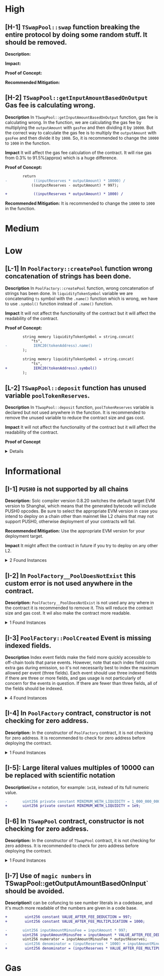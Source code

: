 <!-- @format -->

# High

## [H-1] `TSwapPool::swap` function breaking the entire protocol by doing some random stuff. It should be removed.

**Description:**

**Impact:**

**Proof of Concept:**

**Recommended Mitigation:**

## [H-2] `TSwapPool::getInputAmountBasedOnOutput` Gas fee is calculating wrong.
**Description** In `TSwapPool::getInputAmountBasedOnOutput` function, gas fee is calculating wrong. In the function, we are calculating the gas fee by multiplying the `outputAmount` with `gasFee` and then dividing it by `10000`. But the correct way to calculate the gas fee is to multiply the `outputAmount` with `gasFee` and then divide it by `1000`. So, it is recommended to change the `10000` to `1000` in the function.

**Impact** It will affect the gas fee calculation of the contract. It will rise gas from 0.3% to 91.5%(approx) which is a huge difference.

**Proof of Concept:**
```diff
        return
-            ((inputReserves * outputAmount) * 10000) /
            ((outputReserves - outputAmount) * 997);

+            ((inputReserves * outputAmount) * 1000) /

```
**Recommended Mitigation:** It is recommended to change the `10000` to `1000` in the function.

# Medium

# Low

## [L-1] In `PoolFactory::createPool` function wrong concatenation of strings has been done.

**Description** In `PoolFactory::createPool` function, wrong concatenation of strings has been done. In `liquidityTokenSymbol` variable we are concatenating `ts` symbol with the `.name()` function which is wrong, we have to use `.symbol()` function instead of `.name()` function.

**Impact** It will not affect the functionality of the contract but it will affect the readability of the contract.

**Proof of Concept:**
<detials>

```diff
        string memory liquidityTokenSymbol = string.concat(
            "ts",
-            IERC20(tokenAddress).name()
        );

        string memory liquidityTokenSymbol = string.concat(
            "ts",
+            IERC20(tokenAddress).symbol()
        );
```

</details>

## [L-2] `TSwapPool::deposit` function has unused variable `poolTokenReserves`.

**Description** In `TSwapPool::deposit` function, `poolTokenReserves` variable is declared but not used anywhere in the function. It is recommended to remove the unused variable to reduce the contract size and gas cost.

**Impact** It will not affect the functionality of the contract but it will affect the readability of the contract.

**Proof of Concept**

<details>

```diff
-            uint256 poolTokenReserves = i_poolToken.balanceOf(address(this));
```
</details>

# Informational

## [I-1] `PUSH0` is not supported by all chains

**Description:** Solc compiler version 0.8.20 switches the default target EVM version to Shanghai, which means that the generated bytecode will include PUSH0 opcodes. Be sure to select the appropriate EVM version in case you intend to deploy on a chain other than mainnet like L2 chains that may not support PUSH0, otherwise deployment of your contracts will fail.

**Recommended Mitigation:** Use the appropriate EVM version for your deployment target.

**Impact** It might affect the contract in future if you try to deploy on any other L2.

 <details><summary>2 Found Instances</summary>
 
 
 - Found in src/PoolFactory.sol [Line: 15](src/PoolFactory.sol#L15)
 
 	```solidity
 	pragma solidity 0.8.20;
 	```
 
 - Found in src/TSwapPool.sol [Line: 15](src/TSwapPool.sol#L15)
 
 	```solidity
 	pragma solidity 0.8.20;
 	```
 
 </details>
 
  ## [I-2] In `PoolFactory__PoolDoesNotExist` this custom error is not used anywhere in the contract.
 **Description:** `PoolFactory__PoolDoesNotExist` is not used any any where in the contract it is recommended to remove it. This  will reduce the contract size and gas cost. It wil also make the contract more readable.
 
 <details><summary>1 Found Instances</summary>
 
 
 - Found in src/PoolFactory.sol [Line: 22](src/PoolFactory.sol#L22)
 
 	```solidity
 	    error PoolFactory__PoolDoesNotExist(address tokenAddress);
 	```
 
 </details>
 
 
  ## [I-3] `PoolFactory::PoolCreated` Event is missing indexed fields.
 **Description** Index event fields make the field more quickly accessible to off-chain tools that parse events. However, note  that each index field costs extra gas during emission, so it's not necessarily best to index the maximum allowed per event  (three fields). Each event should use three indexed fields if there are three or more fields, and gas usage is not particularly  of concern for the events in question. If there are fewer than three fields, all of the fields should be indexed.
 
 <details><summary>4 Found Instances</summary>
 
 
 - Found in src/PoolFactory.sol [Line: 35](src/PoolFactory.sol#L35)
 
 	```solidity
 	    event PoolCreated(address tokenAddress, address poolAddress);
 	```
 
 - Found in src/TSwapPool.sol [Line: 52](src/TSwapPool.sol#L52)
 
 	```solidity
 	    event LiquidityAdded(
 	```
 
 - Found in src/TSwapPool.sol [Line: 57](src/TSwapPool.sol#L57)
 
 	```solidity
 	    event LiquidityRemoved(
 	```
 
 - Found in src/TSwapPool.sol [Line: 62](src/TSwapPool.sol#L62)
 
 	```solidity
 	    event Swap(
 	```
 
 </details>
 
  ## [I-4] In `PoolFactory` contract, constructor is not checking for zero address.
 **Description:** In the constructor of `PoolFactory` contract, it is not checking for zero address. It is recommended to check  for zero address before deploying the contract.
 
 
 <details><summary>1 Found Instances</summary>
 
 - Found in src/PoolFactory.sol [Line: 43](src/PoolFactory.sol#L43)
 
 	```solidity
     constructor(address wethToken) {
         
         i_wethToken = wethToken;
     }
 	```
 </details>

## [I-5]: Large literal values multiples of 10000 can be replaced with scientific notation

**Description**Use `e` notation, for example: `1e18`, instead of its full numeric value.

```diff
-	    uint256 private constant MINIMUM_WETH_LIQUIDITY = 1_000_000_000;
+       uint256 private constant MINIMUM_WETH_LIQUIDITY = 1e9;
```

## [I-6] In `TSwapPool` contract, constructor is not checking for zero address.

**Description:** In the constructor of `TSwapPool` contract, it is not checking for zero address. It is recommended to check for zero address before deploying the contract.

 <details><summary>1 Found Instances</summary>
 
 - Found in src/TSwapPool.sol [Line: 92](src/TSwapPool.sol#L92)
 
 	```solidity
    constructor(
        address poolToken,
        address wethToken,
        string memory liquidityTokenName,
        string memory liquidityTokenSymbol
    ) ERC20(liquidityTokenName, liquidityTokenSymbol) {
        i_wethToken = IERC20(wethToken);
        i_poolToken = IERC20(poolToken);
    }
 	```
 </details>

 ## [I-7] Use of `magic numbers` in TSwapPool::getOutputAmountBasedOnInput` should be avoided.

**Description**It can be cofuncing to see number literals in a codebase, and it's much more readable of the numbers are given in a code base.

```diff
+        uint256 constant VALUE_AFTER_FEE_DEDUCTION = 997;
+        uint256 constant VALUE_AFTER_FEE_MULTIPLICATION = 1000;    

-       uint256 inputAmountMinusFee = inputAmount * 997;
+       uint256 inputAmountMinusFee = inputAmount * VALUE_AFTER_FEE_DEDUCTION;
        uint256 numerator = inputAmountMinusFee * outputReserves;
-        uint256 denominator = (inputReserves * 1000) + inputAmountMinusFee;
+        uint256 denominator = (inputReserves * VALUE_AFTER_FEE_MULTIPLICATION) + inputAmountMinusFee;

```

# Gas
